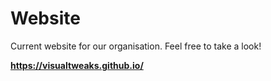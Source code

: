 # Website
Current website for our organisation. Feel free to take a look!

**https://visualtweaks.github.io/**
